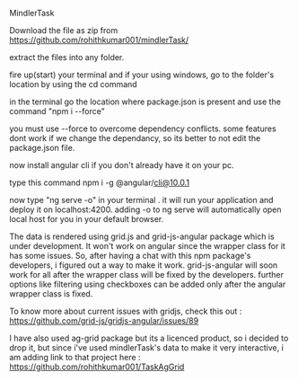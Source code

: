 MindlerTask 


Download the file as zip from https://github.com/rohithkumar001/mindlerTask/

extract the files into any folder. 

fire up(start) your terminal and if your using windows, go to the folder's location by using the cd command

in the terminal go the location where package.json is present and use the command "npm i --force" 

you must use --force to overcome dependency conflicts. some features dont work if we change the dependancy, so its better to not edit the package.json file.

now install angular cli if you don't already have it on your pc. 


type this command npm i -g @angular/cli@10.0.1


now type "ng serve -o" in your terminal . it will run your application and deploy it on localhost:4200. adding -o to ng serve will automatically open local host for you in your default browser. 

The data is rendered using grid.js and grid-js-angular package which is under development. It won't work on angular since the wrapper class for it has some issues. So, after having a chat with this npm package's developers, i figured out a way to make it work. grid-js-angular will soon work for all after the wrapper class will be fixed by the developers. further options like filtering using checkboxes can be added only after the angular wrapper class is fixed. 

To know more about current issues with gridjs, check this out : https://github.com/grid-js/gridjs-angular/issues/89 

I have also used ag-grid package but its a licenced product, so i decided to drop it, but since i've used mindlerTask's data to make it very interactive, i am adding link to that project here :  https://github.com/rohithkumar001/TaskAgGrid
